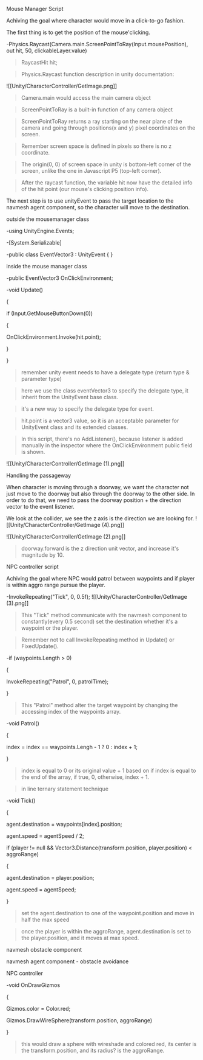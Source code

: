 Mouse Manager Script 

Achiving the goal where character would move in a click-to-go fashion. 

The first thing is to get the position of the mouse'clicking. 

-Physics.Raycast(Camera.main.ScreenPointToRay(Input.mousePosition), out hit, 50, clickableLayer.value) 

>RaycastHit hit; 

>Physics.Raycast function description in unity documentation:

![[Unity/CharacterController/GetImage.png]]

>Camera.main would access the main camera object 

>ScreenPointToRay is a built-in function of any camera object 

>ScreenPointToRay returns a ray starting on the near plane of the camera and going through positions(x and y) pixel coordinates on the screen. 

>Remember screen space is defined in pixels so there is no z coordinate.  

>The origin(0, 0) of screen space in unity is bottom-left corner of the screen, unlike the one in Javascript P5 (top-left corner). 

>After the raycast function, the variable hit now have the detailed info of the hit point (our mouse's clicking position info). 

The next step is to use unityEvent to pass the target location to the navmesh agent component, so the character will move to the destination. 

outside the mousemanager class 

-using UnityEngine.Events; 

-[System.Serializable] 

-public class EventVector3 : UnityEvent<Vector3> { } 

inside the mouse manager class 

-public EventVector3 OnClickEnvironment; 

-void Update() 

{ 

if (Input.GetMouseButtonDown(0)) 

{ 

OnClickEnvironment.Invoke(hit.point); 

} 

} 

>remember unity event needs to have a delegate type (return type & parameter type) 

>here we use the class eventVector3 to specify the delegate type, it inherit from the UnityEvent<Vector3> base class. 

>it's a new way to specify the delegate type for event. 

>hit.point is a vector3 value, so it is an acceptable parameter for UnityEvent<Vector3> class and its extended classes. 

>In this script, there's no AddListener(), because listener is added manually in the inspector where the OnClickEnvironment public field is shown.

![[Unity/CharacterController/GetImage (1).png]]


Handling the passageway 

When character is moving through a doorway, we want the character not just move to the doorway but also through the doorway to the other side. In order to do that, we need to pass the doorway position + the direction vector to the event listener. 

We look at the collider, we see the z axis is the direction we are looking for.
![[Unity/CharacterController/GetImage (4).png]]

![[Unity/CharacterController/GetImage (2).png]]
>doorway.forward is the z direction unit vector, and increase it's magnitude by 10.

NPC controller script 

Achiving the goal where NPC would patrol between waypoints and if player is within aggro range pursue the player. 

-InvokeRepeating("Tick", 0, 0.5f);
![[Unity/CharacterController/GetImage (3).png]]
>This "Tick" method communicate with the navmesh component to constantly(every 0.5 second) set the destination whether it's a waypoint or the player. 

>Remember not to call InvokeRepeating method in Update() or FixedUpdate(). 

-if (waypoints.Length > 0) 

{ 

InvokeRepeating("Patrol", 0, patrolTime); 

} 

>This "Patrol" method alter the target waypoint by changing the accessing index of the waypoints array. 

-void Patrol() 

{ 

index = index == waypoints.Lengh - 1 ? 0 : index + 1; 

} 

>index is equal to 0 or its original value + 1 based on if index is equal to the end of the array, if true, 0, otherwise, index + 1. 

>in line ternary statement technique 

-void Tick() 

{ 

agent.destination = waypoints[index].position; 

agent.speed = agentSpeed / 2; 

if (player != null && Vector3.Distance(transform.position, player.position) < aggroRange) 

{ 

agent.destination = player.position; 

agent.speed = agentSpeed; 

} 

>set the agent.destination to one of the waypoint.position and move in half the max speed 

>once the player is within the aggroRange, agent.destination is set to the player.position, and it moves at max speed.

navmesh obstacle component 

navmesh agent component - obstacle avoidance 

NPC controller 

-void OnDrawGizmos 

{ 

Gizmos.color = Color.red; 

Gizmos.DrawWireSphere(transform.position, aggroRange) 

} 

>this would draw a sphere with wireshade and colored red, its center is the transform.position, and its radius? is the aggroRange.
